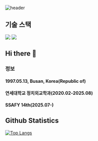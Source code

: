 ![header](https://capsule-render.vercel.app/api?type=waving)



## 기술 스택


<img src="https://img.shields.io/badge/Python-3776AB?style=flat-square&logo=Python&logoColor=white"/>
<img src="https://img.shields.io/badge/R-276DC3?style=flat-square&logo=Python&logoColor=white"/>


## Hi there 👋

### 정보
#### 1997.05.13, Busan, Korea(Republic of)
#### 연세대학교 정치외교학과(2020.02-2025.08)
#### SSAFY 14th(2025.07-)






## Github Statistics
[![Top Langs](https://github-readme-stats.vercel.app/api/top-langs/?username=may0na1se)](https://github.com/may0na1se/github-readme-stats)

